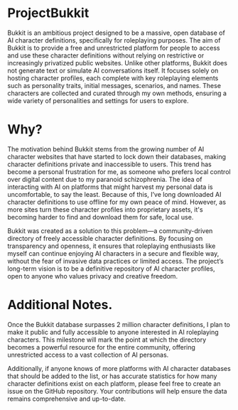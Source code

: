
# ProjectBukkit

Bukkit is an ambitious project designed to be a massive, open database of AI character definitions, specifically for roleplaying purposes. The aim of Bukkit is to provide a free and unrestricted platform for people to access and use these character definitions without relying on restrictive or increasingly privatized public websites. Unlike other platforms, Bukkit does not generate text or simulate AI conversations itself. It focuses solely on hosting character profiles, each complete with key roleplaying elements such as personality traits, initial messages, scenarios, and names. These characters are collected and curated through my own methods, ensuring a wide variety of personalities and settings for users to explore.

# Why?

The motivation behind Bukkit stems from the growing number of AI character websites that have started to lock down their databases, making character definitions private and inaccessible to users. This trend has become a personal frustration for me, as someone who prefers local control over digital content due to my paranoid schizophrenia. The idea of interacting with AI on platforms that might harvest my personal data is uncomfortable, to say the least. Because of this, I’ve long downloaded AI character definitions to use offline for my own peace of mind. However, as more sites turn these character profiles into proprietary assets, it's becoming harder to find and download them for safe, local use.

Bukkit was created as a solution to this problem—a community-driven directory of freely accessible character definitions. By focusing on transparency and openness, it ensures that roleplaying enthusiasts like myself can continue enjoying AI characters in a secure and flexible way, without the fear of invasive data practices or limited access. The project’s long-term vision is to be a definitive repository of AI character profiles, open to anyone who values privacy and creative freedom.

# Additional Notes.

Once the Bukkit database surpasses 2 million character definitions, I plan to make it public and fully accessible to anyone interested in AI roleplaying characters. This milestone will mark the point at which the directory becomes a powerful resource for the entire community, offering unrestricted access to a vast collection of AI personas.

Additionally, if anyone knows of more platforms with AI character databases that should be added to the list, or has accurate statistics for how many character definitions exist on each platform, please feel free to create an issue on the GitHub repository. Your contributions will help ensure the data remains comprehensive and up-to-date.
